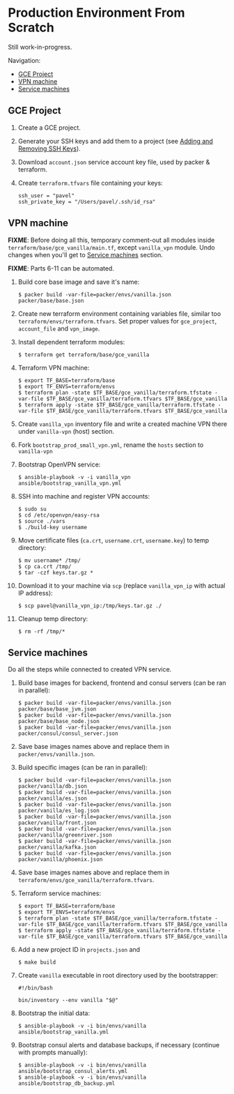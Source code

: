# Production Environment From Scratch

Still work-in-progress.

Navigation:
* [GCE Project](#gce-project)
* [VPN machine](#vpn-machine)
* [Service machines](#service-machines)

## GCE Project

1. Create a GCE project.
2. Generate your SSH keys and add them to a project (see [Adding and Removing SSH Keys](https://cloud.google.com/compute/docs/instances/adding-removing-ssh-keys)).
3. Download `account.json` service account key file, used by packer & terraform.
4. Create `terraform.tfvars` file containing your keys:

	```
	ssh_user = "pavel"
	ssh_private_key = "/Users/pavel/.ssh/id_rsa"
	```

## VPN machine

**FIXME**: Before doing all this, temporary comment-out all modules inside `terraform/base/gce_vanilla/main.tf`, except `vanilla_vpn` module. Undo changes when you'll get to [Service machines](#service-machines) section.

**FIXME**: Parts 6-11 can be automated.

1. Build core base image and save it's name:

	```
	$ packer build -var-file=packer/envs/vanilla.json packer/base/base.json
	```

2. Create new terraform environment containing variables file, similar too `terraform/envs/terraform.tfvars`. Set proper values for `gce_project`, `account_file` and `vpn_image`.

3. Install dependent terraform modules:

	```
	$ terraform get terraform/base/gce_vanilla
	```

4. Terraform VPN machine:

	```
	$ export TF_BASE=terraform/base
	$ export TF_ENVS=terraform/envs
	$ terraform plan -state $TF_BASE/gce_vanilla/terraform.tfstate -var-file $TF_BASE/gce_vanilla/terraform.tfvars $TF_BASE/gce_vanilla
	$ terraform apply -state $TF_BASE/gce_vanilla/terraform.tfstate -var-file $TF_BASE/gce_vanilla/terraform.tfvars $TF_BASE/gce_vanilla
	```

5. Create `vanilla_vpn` inventory file and write a created machine VPN there under `vanilla-vpn` (host) section.

6. Fork `bootstrap_prod_small_vpn.yml`, rename the `hosts` section to `vanilla-vpn`

7. Bootstrap OpenVPN service:

	```
	$ ansible-playbook -v -i vanilla_vpn ansible/bootstrap_vanilla_vpn.yml
	```

8. SSH into machine and register VPN accounts:

	```
	$ sudo su
	$ cd /etc/openvpn/easy-rsa
	$ source ./vars
	$ ./build-key username
	```

9. Move certificate files (`ca.crt`, `username.crt`, `username.key`) to temp directory:

	```
	$ mv username* /tmp/
	$ cp ca.crt /tmp/
	$ tar -czf keys.tar.gz *
	```

10. Download it to your machine via `scp` (replace `vanilla_vpn_ip` with actual IP address):

	```
	$ scp pavel@vanilla_vpn_ip:/tmp/keys.tar.gz ./
	```

11. Cleanup temp directory:

	```
	$ rm -rf /tmp/*
	```

## Service machines

Do all the steps while connected to created VPN service.

1. Build base images for backend, frontend and consul servers (can be ran in parallel):

	```
	$ packer build -var-file=packer/envs/vanilla.json packer/base/base_jvm.json
	$ packer build -var-file=packer/envs/vanilla.json packer/base/base_node.json
	$ packer build -var-file=packer/envs/vanilla.json packer/consul/consul_server.json
	```

2. Save base images names above and replace them in `packer/envs/vanilla.json`.

3. Build specific images (can be ran in parallel):

	```
	$ packer build -var-file=packer/envs/vanilla.json packer/vanilla/db.json
	$ packer build -var-file=packer/envs/vanilla.json packer/vanilla/es.json
	$ packer build -var-file=packer/envs/vanilla.json packer/vanilla/es_log.json
	$ packer build -var-file=packer/envs/vanilla.json packer/vanilla/front.json
	$ packer build -var-file=packer/envs/vanilla.json packer/vanilla/greenriver.json
	$ packer build -var-file=packer/envs/vanilla.json packer/vanilla/kafka.json
	$ packer build -var-file=packer/envs/vanilla.json packer/vanilla/phoenix.json
	```

4. Save base images names above and replace them in `terraform/envs/gce_vanilla/terraform.tfvars`.

5. Terraform service machines:

	```
	$ export TF_BASE=terraform/base
	$ export TF_ENVS=terraform/envs
	$ terraform plan -state $TF_BASE/gce_vanilla/terraform.tfstate -var-file $TF_BASE/gce_vanilla/terraform.tfvars $TF_BASE/gce_vanilla
	$ terraform apply -state $TF_BASE/gce_vanilla/terraform.tfstate -var-file $TF_BASE/gce_vanilla/terraform.tfvars $TF_BASE/gce_vanilla
	```

6. Add a new project ID in `projects.json` and

	```
	$ make build
	```

7. Create `vanilla` executable in root directory used by the bootstrapper:

	```
	#!/bin/bash

	bin/inventory --env vanilla "$@"
	```

8. Bootstrap the initial data:

	```
	$ ansible-playbook -v -i bin/envs/vanilla ansible/bootstrap_vanilla.yml
	```

9. Bootstrap consul alerts and database backups, if necessary (continue with prompts manually):

	```
	$ ansible-playbook -v -i bin/envs/vanilla ansible/bootstrap_consul_alerts.yml
	$ ansible-playbook -v -i bin/envs/vanilla ansible/bootstrap_db_backup.yml
	```
